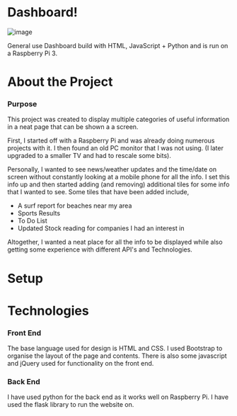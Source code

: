 # Dashboard!

![image](https://user-images.githubusercontent.com/14328800/135764274-ee80bf7d-198e-445d-8a4d-e239b0dd186c.png)


General use Dashboard build with HTML, JavaScript + Python and is run on a Raspberry Pi 3.


# About the Project
### Purpose
This project was created to display multiple categories of useful information in a neat page that can be shown a a screen. 

First, I started off with a Raspberry Pi and was already doing numerous projects with it. 
I then found an old PC monitor that I was not using. (I later upgraded to a smaller TV and had to rescale some bits).

Personally, I wanted to see news/weather updates and the time/date on screen without constantly looking at a mobile phone for all the info. 
I set this info up and then started adding (and removing) additional tiles for some info that I wanted to see.
Some tiles that have been added include, 
* A surf report for beaches near my area
* Sports Results
* To Do List
* Updated Stock reading for companies I had an interest in

Altogether, I wanted a neat place for all the info to be displayed while also getting some experience with different API's and Technologies.

# Setup

# Technologies 
### Front End 
The base language used for design is HTML and CSS.
I used Bootstrap to organise the layout of the page and contents.
There is also some javascript and jQuery used for functionality on the front end.

### Back End
I have used python for the back end as it works well on Raspberry Pi.
I have used the flask library to run the website on. 

